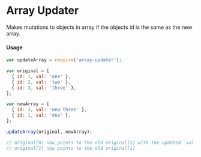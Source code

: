 # Array Updater

Makes mutations to objects in array if the objects id is the same as the new array.

#### Usage

```js
var updateArray = require('array-updater');

var original = [
  { id: 1, val: 'one' },
  { id: 2, val: 'two' },
  { id: 3, val: 'three' },
];

var newArray = [
  { id: 3, val: 'new three' },
  { id: 1, val: 'one' },
];

updateArray(original, newArray);

// original[0] now points to the old original[2] with the updated `val` field
// original[1] now points to the old original[1]
```
